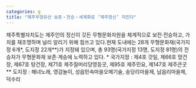 ```yaml
---
categories: g
title: "제주무형유산 보존‧전승‧세계화로 ‘제주정신’ 지킨다"
---
```

제주특별자치도는 제주인의 정신이 깃든 무형문화자원을 체계적으로 보전‧전승하고, 가치를 재조명하며 널리 알리기 위해 힘쓰고 있다.현재 도내에는 28개 무형문화재(국가지정 6개*, 도지정 22개**)가 지정돼 있으며, 총 93명(국가지정 13명, 도지정 81명)의 전승자가 무형문화재 보존‧계승에 노력하고 있다. * 국가지정 : 제4호 갓일, 제66호 망건장, 제67호 탕건장, 제71호 제주칠머리당영등굿, 제95호 제주민요, 제147호 제주큰굿 ** 도지정 : 해녀노래, 영감놀이, 성읍민속마을오메기술, 송당리마을제, 납읍리마을제, 덕수리